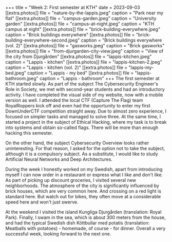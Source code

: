 +++
title = "Week 2: First semester at KTH"
date = 2023-09-03
[[extra.photos]]
file = "nature-by-the-lappis.jpeg"
caption = "Park near my flat"
[[extra.photos]]
file = "campus-garden.jpeg"
caption = "University garden"
[[extra.photos]]
file = "campus-at-night.jpeg"
caption = "KTH campus at night"
[[extra.photos]]
file = "brick-building-everywhere.jpeg"
caption = "Brick buildings everywhere"
[[extra.photos]]
file = "brick-building-everywhere-second.jpeg"
caption = "Brick buildings everywhere (vol. 2)"
[[extra.photos]]
file = "gasworks.jpeg"
caption = "Brick gasworks"
[[extra.photos]]
file = "from-djurgarden-city-view.jpeg"
caption = "View of the city from Djurgården"
[[extra.photos]]
file = "lappis-kitchen.jpeg"
caption = "Lappis - kitchen"
[[extra.photos]]
file = "lappis-kitchen-2.jpeg"
caption = "Lappis - kitchen (vol. 2)"
[[extra.photos]]
file = "lappis-my-bed.jpeg"
caption = "Lappis - my bed"
[[extra.photos]]
file = "lappis-bathroom.jpeg"
caption = "Lappis - bathroom"
+++
The first semester at KTH started slowly. As part of the subject The Cybersecurity Engineer's Role in Society, we met with second-year students and had an introductory activity. I have completed the visual side of my website, now with a mobile version as well. I attended the local CTF (Capture The Flag) team RoyalRoppers kick off and even had the opportunity to enter my first DownUnderCTF competition straight away. Due to almost zero experience, I focused on simpler tasks and managed to solve three. At the same time, I started a project in the subject of Ethical Hacking, where my task is to break into systems and obtain so-called flags. There will be more than enough hacking this semester.

On the other hand, the subject Cybersecurity Overview looks rather uninteresting. For that reason, I asked for the option not to take the subject, although it is a compulsory subject. As a substitute, I would like to study Artificial Neural Networks and Deep Architectures.

During the week I honestly worked on my Swedish, apart from introducing myself I can now order in a restaurant or express what I like and don't like. As part of picking up discount groceries, I visited several new neighborhoods. The atmosphere of the city is significantly influenced by brick houses, which are very common here. And crossing on a red light is standard here. But watch out for bikes, they often move at a considerable speed here and won't just swerve.

At the weekend I visited the island Kungliga Djurgården (translation: Royal Park). Finally, I swam in the sea, which is about 300 meters from the house, and had the typical Swedish dish Köttbullar med potatis (translation: Meatballs with potatoes) - homemade, of course - for dinner. Overall a very successful week, looking forward to the next one.
